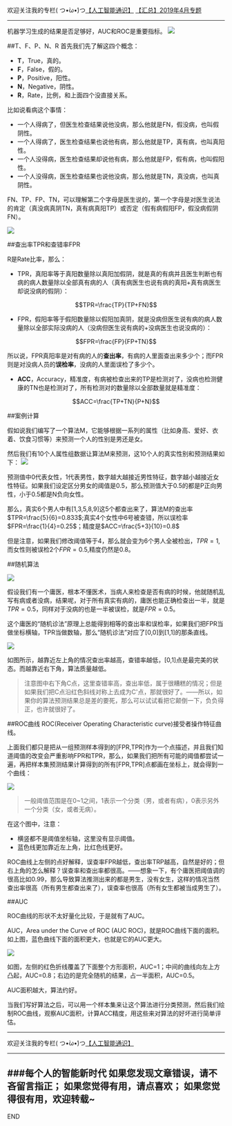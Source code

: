 欢迎关注我的专栏( つ•̀ω•́)つ[【人工智能通识】](https://www.jianshu.com/c/e9a7b7b7024d)
[【汇总】2019年4月专题](https://www.jianshu.com/p/e1afed853866)

---
机器学习生成的结果是否足够好，AUC和ROC是重要指标。
![](imgs/4324074-0ed28b08a9841a4c.png?imageMogr2/auto-orient/strip%7CimageView2/2/w/1240)


##T、F、P、N、R
首先我们先了解这四个概念：
- **T**，True，真的。
- **F**，False，假的。
- **P**，Positive，阳性。
- **N**，Negative，阴性。
- **R**，Rate，比例，和上面四个没直接关系。

比如说看病这个事情：
- 一个人得病了，但医生检查结果说他没病，那么他就是FN，假没病，也叫假阴性。
- 一个人得病了，医生检查结果也说他有病，那么他就是TP，真有病，也叫真阳性。
- 一个人没得病，医生检查结果却说他有病，那么他就是FP，假有病，也叫假阳性。
- 一个人没得病，医生检查结果也说他没病，那么他就是TN，真没病，也叫真阴性。

FN、TP、FP、TN，可以理解第二个字母是医生说的，第一个字母是对医生说法的肯定（真没病真阴TN，真有病真阳TP）或否定（假有病假阳FP，假没病假阴FN）。

![](imgs/4324074-894225a58393080b.png?imageMogr2/auto-orient/strip%7CimageView2/2/w/1240)


##查出率TPR和查错率FPR

R是Rate比率，那么：
- TPR，真阳率等于真阳数量除以真阳加假阴，就是真的有病并且医生判断也有病的病人数量除以全部真有病的人（真有病医生也说有病的真阳+真有病医生却说没病的假阴）：

$$TPR=\frac{TP}{TP+FN}$$

- FPR，假阳率等于假阳数量除以假阳加真阴，就是没病但医生说有病的病人数量除以全部实际没病的人（没病但医生说有病的+没病医生也说没病的）：

$$FPR=\frac{FP}{FP+TN}$$

所以说，FPR真阳率是对有病的人的**查出率**，有病的人里面查出来多少个；而FPR则是对没病人员的**误检率**，没病的人里面误检了多少个。

- **ACC**，Accuracy，精准度，有病被检查出来的TP是检测对了，没病也检测健康的TN也是检测对了，所有检测对的数量除以全部数量就是精准度：

$$ACC=\frac{TP+TN}{P+N}$$


##案例计算

假如说我们编写了一个算法M，它能够根据一系列的属性（比如身高、爱好、衣着、饮食习惯等）来预测一个人的性别是男还是女。

然后我们有10个人属性组数据让算法M来预测，这10个人的真实性别和预测结果如下：
![](imgs/4324074-fc2f6c15b82da683.png?imageMogr2/auto-orient/strip%7CimageView2/2/w/1240)


预测值中0代表女性，1代表男性，数字越大越接近男性特征，数字越小越接近女性特征。如果我们设定区分男女的阈值是0.5，那么预测值大于0.5的都是P正向男性，小于0.5都是N负向女性。

那么，真实6个男人中有[1,3,5,8,9]这5个都查出来了，算法M的查出率$TPR=\frac{5}{6}=0.833$;真实4个女性中6号被查错，所以误检率$FPR=\frac{1}{4}=0.25$；精度是$ACC=\frac{5+3}{10}=0.8$

但是注意，如果我们修改阈值等于4，那么就会变为6个男人全被检出，$TPR=1$,而女性则被误检2个$FPR=0.5$,精度仍然是0.8。


##随机算法

![](imgs/4324074-b05b2bc4580728c5.png?imageMogr2/auto-orient/strip%7CimageView2/2/w/1240)



假设我们有一个庸医，根本不懂医术，当病人来检查是否有病的时候，他就随机乱写有病或者没病，结果呢，对于所有真实有病的，庸医也能正确检查出一半，就是$TPR=0.5$，同样对于没病的也是一半被误检，就是$FPR=0.5$。

这个庸医的“随机诊法”原理上总能得到相等的查出率和误检率，如果我们把FPR当做坐标横轴，TPR当做数轴，那么“随机诊法”对应了[0,0]到[1,1]的那条直线。

![](imgs/4324074-7c0d4396eb83edc1.png?imageMogr2/auto-orient/strip%7CimageView2/2/w/1240)

如图所示，越靠近左上角的情况查出率越高，查错率越低，[0,1]点是最完美的状态。而越靠近右下角，算法质量越低。

> 注意图中右下角C点，这里查错率高，查出率低，属于很糟糕的情况；但是如果我们把C点沿红色斜线对称上去成为C'点，那就很好了。——所以，如果你的算法预测结果总是差的要死，那么可以试试看把它颠倒一下，负负得正，也许就很好了。

##ROC曲线
ROC(Receiver Operating Characteristic curve)接受者操作特征曲线。

上面我们都只是把从一组预测样本得到的[FPR,TPR]作为一个点描述，并且我们知道阈值的改变会严重影响FPR和TPR，那么，如果我们把所有可能的阈值都尝试一遍，再把样本集预测结果计算得到的所有[FPR,TPR]点都画在坐标上，就会得到一个曲线：

![](imgs/4324074-f7ef9e4bf6550052.png?imageMogr2/auto-orient/strip%7CimageView2/2/w/1240)

>一般阈值范围是在0~1之间，1表示一个分类（男，或者有病），0表示另外一个分类（女，或者无病）。

在这个图中，注意：
- 横竖都不是阈值坐标轴，这里没有显示阈值。
- 蓝色线更加靠近左上角，比红色线更好。

ROC曲线上左侧的点好解释，误查率FPR越低，查出率TRP越高，自然是好的；但右上角的怎么解释？误查率和查出率都很高。——想象一下，有个庸医把阈值调的很高比如0.99，那么导致算法推测出来的都是男生，没有女生，这样的情况当然查出率很高（所有男生都查出来了），误查率也很高（所有女生都被当成男生了）。

##AUC

ROC曲线的形状不太好量化比较，于是就有了AUC。

AUC，Area under the Curve of ROC (AUC ROC)，就是ROC曲线下面的面积。如上图，蓝色曲线下面的面积更大，也就是它的AUC更大。

![](imgs/4324074-1396224b3443cedd.png?imageMogr2/auto-orient/strip%7CimageView2/2/w/1240)

如图，左侧的红色折线覆盖了下面整个方形面积，AUC=1；中间的曲线向左上方凸起，AUC=0.8；右边的是完全随机的结果，占一半面积，AUC=0.5。

AUC面积越大，算法约好。

当我们写好算法之后，可以用一个样本集来让这个算法进行分类预测，然后我们绘制ROC曲线，观察AUC面积，计算ACC精度，用这些来对算法的好坏进行简单评估。



---
欢迎关注我的专栏( つ•̀ω•́)つ[【人工智能通识】](https://www.jianshu.com/c/e9a7b7b7024d)

---
###每个人的智能新时代
如果您发现文章错误，请不吝留言指正；
如果您觉得有用，请点喜欢；
如果您觉得很有用，欢迎转载~
---
END